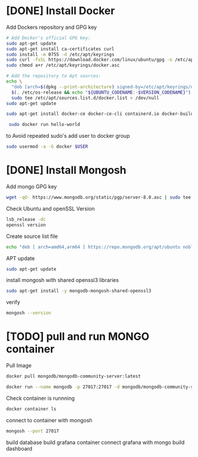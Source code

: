 # [DONE] Install Docker

Add Dockers repository and GPG key

```sh
# Add Docker's official GPG key:
sudo apt-get update
sudo apt-get install ca-certificates curl
sudo install -m 0755 -d /etc/apt/keyrings
sudo curl -fsSL https://download.docker.com/linux/ubuntu/gpg -o /etc/apt/keyrings/docker.asc
sudo chmod a+r /etc/apt/keyrings/docker.asc

# Add the repository to Apt sources:
echo \
  "deb [arch=$(dpkg --print-architecture) signed-by=/etc/apt/keyrings/docker.asc] https://download.docker.com/linux/ubuntu \
  $(. /etc/os-release && echo "${UBUNTU_CODENAME:-$VERSION_CODENAME}") stable" | \
  sudo tee /etc/apt/sources.list.d/docker.list > /dev/null
sudo apt-get update
```

```sh
sudo apt-get install docker-ce docker-ce-cli containerd.io docker-buildx-plugin docker-compose-plugin
```

```sh
 sudo docker run hello-world
```

to Avoid repeated sudo's add user to docker group

```sh
sudo usermod -a -G docker $USER
```


# [DONE] Install Mongosh

Add mongo GPG key

```sh
wget -qO- https://www.mongodb.org/static/pgp/server-8.0.asc | sudo tee /etc/apt/trusted.gpg.d/server-8.0.asc
```

Check Ubuntu and openSSL Version
```sh
lsb_release -dc
openssl version
```
Create source list file
```sh
echo "deb [ arch=amd64,arm64 ] https://repo.mongodb.org/apt/ubuntu noble/mongodb-org/8.0 multiverse" | sudo tee /etc/apt/sources.list.d/mongodb-org-8.0.list
```

APT update
```sh
sudo apt-get update
```
install mongosh with shared openssl3 libraries
```sh
sudo apt-get install -y mongodb-mongosh-shared-openssl3
```

verify
```sh
mongosh --version
```

# [TODO] pull and run MONGO container
Pull Image
```sh
docker pull mongodb/mongodb-community-server:latest
```

```sh
docker run --name mongodb -p 27017:27017 -d mongodb/mongodb-community-server:5.0-ubuntu2004
```

Check container is runnning
```sh
docker container ls
```

connect to container with mongosh
```sh
mongosh --port 27017
```


build database
build grafana container
connect grafana with mongo
build dashboard
